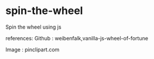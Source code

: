 # spin-the-wheel

Spin the wheel using js

references:
Github : weibenfalk,vanilla-js-wheel-of-fortune

Image : pinclipart.com

